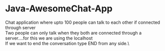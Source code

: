 # Java-AwesomeChat-App
Chat application where upto 100 people can talk to each other if connected through server\
Two people can only talk when they both are connected through a server....for this we are using the localhost\
If we want to end the conversation type END from any side.\

